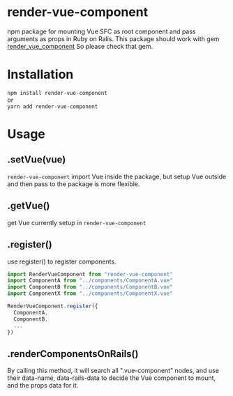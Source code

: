 # render-vue-component
npm package for mounting Vue SFC as root component and pass arguments as props in Ruby on Ralis.
This package should work with gem [render_vue_component](https://github.com/kevinluo201/render_vue_component)
So please check that gem.

# Installation
`npm install render-vue-component`<br>
or<br>
`yarn add render-vue-component`

# Usage
## .setVue(vue)
`render-vue-component` import Vue inside the package, but setup Vue outside and then pass to the package is more flexible.

## .getVue()
get Vue currently setup in `render-vue-component`

## .register()
use register() to register components. 
```javascript
import RenderVueComponent from "render-vue-component"
import ComponentA from "../components/ComponentA.vue"
import ComponentB from "../components/ComponentB.vue"
import ComponentX from "../components/ComponentX.vue"

RenderVueComponent.register({
  ComponentA,
  ComponentB,
  ...
})
```

## .renderComponentsOnRails()
By calling this method, it will search all ".vue-component" nodes, and use their data-name, data-rails-data to decide the Vue component to mount, and the props data for it.
